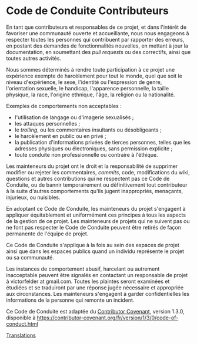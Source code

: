 # Code de Conduite Contributeurs

En tant que contributeurs et responsables de ce projet, et dans l'intérêt
de favoriser une communauté ouverte et accueillante, nous nous engageons à
respecter toutes les personnes qui contribuent par rapporter des erreurs,
en postant des demandes de fonctionnalités nouvelles, en mettant à jour la
documentation, en soumettant des _pull requests_ ou des correctifs, ainsi que
toutes autres activités.

Nous sommes déterminés à rendre toute participation à ce projet une
expérience exempte de harcèlement pour tout le monde, quel que soit le niveau
d'expérience, le sexe, l'identité ou l'expression de genre, l'orientation
sexuelle, le handicap, l'apparence personnelle, la taille physique, la race,
l'origine ethnique, l'âge, la religion ou la nationalité.

Exemples de comportements non acceptables :

* l'utilisation de langage ou d'imagerie sexualisés ;
* les attaques personnelles ;
* le _trolling_, ou les commentaires insultants ou désobligeants ;
* le harcèlement en public ou en privé ;
* la publication d'informations privées de tierces personnes, 
  telles que les adresses physiques ou électroniques, sans permission explicite ;
* toute conduite non professionnelle ou contraire à l'éthique.

Les mainteneurs du projet ont le droit et la responsabilité de supprimer
modifier ou rejeter les commentaires, _commits_, code, modifications du wiki,
questions et autres contributions qui ne respectent pas ce Code de Conduite,
ou de bannir temporairement ou définitivement tout contributeur à la suite
d'autres comportements qu'ils jugent inappropriés, menaçants, injurieux,
ou nuisibles.

En adoptant ce Code de Conduite, les mainteneurs du projet s'engagent à
appliquer équitablement et uniformément ces principes à tous les aspects de
la gestion de ce projet. Les mainteneurs de projets qui ne suivent pas ou ne
font pas respecter le Code de Conduite peuvent être retirés de façon permanente
de l'équipe de projet.

Ce Code de Conduite s'applique à la fois au sein des espaces de projet
ainsi que dans les espaces publics quand un individu représente le projet
ou sa communauté.

Les instances de comportement abusif, harcelant ou autrement inacceptable
peuvent être signalés en contactant un responsable de projet à
victorfelder at gmail.com. Toutes les plaintes seront examinées et étudiées
et se traduiront par une réponse jugée nécessaire et appropriée aux
circonstances. Les mainteneurs s'engagent à garder confidentielles les
informations de la personne qui remonte un incident.

Ce Code de Conduite est adaptée du [Contributor Covenant][homepage],
version 1.3.0, disponible à https://contributor-covenant.org/fr/version/1/3/0/code-of-conduct.html

[homepage]: https://www.contributor-covenant.org

[Translations](README.md#translations)
